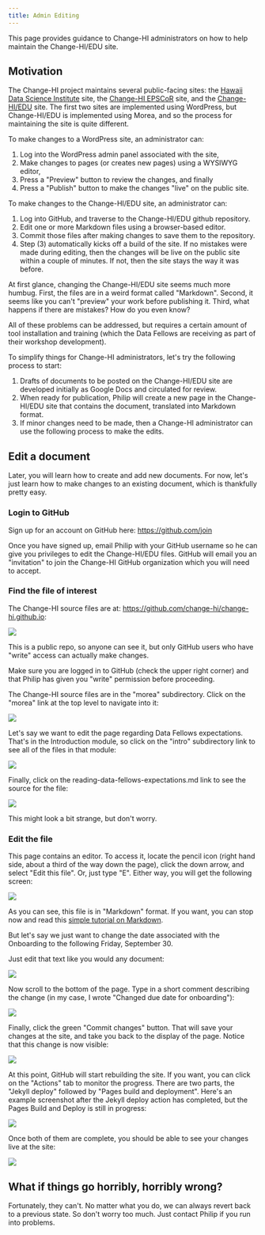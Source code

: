 ```yaml
---
title: Admin Editing
---
```


This page provides guidance to Change-HI administrators on how to help maintain the Change-HI/EDU site.

## Motivation

The Change-HI project maintains several public-facing sites: the [Hawaii Data Science Institute](https://datascience.hawaii.edu/) site, the [Change-HI EPSCoR](https://hawaii.edu/epscor/change-hi/) site, and the [Change-HI/EDU](https://change-hi.github.io/) site. The first two sites are implemented using WordPress, but Change-HI/EDU is implemented using Morea, and so the process for maintaining the site is quite different. 

To make changes to a WordPress site, an administrator can:

1. Log into the WordPress admin panel associated with the site,
2. Make changes to pages (or creates new pages) using a WYSIWYG editor,
3. Press a "Preview" button to review the changes, and finally 
4. Press a "Publish" button to make the changes "live" on the public site.

To make changes to the Change-HI/EDU site, an administrator can:

1. Log into GitHub, and traverse to the Change-HI/EDU github repository.
2. Edit one or more Markdown files using a browser-based editor.
3. Commit those files after making changes to save them to the repository. 
4. Step (3) automatically kicks off a build of the site. If no mistakes were made during editing, then the changes will be live on the public site within a couple of minutes. If not, then the site stays the way it was before.

At first glance, changing the Change-HI/EDU site seems much more humbug. First, the files are in a weird format called "Markdown". Second, it seems like you can't "preview" your work before publishing it. Third, what happens if there are mistakes? How do you even know?

All of these problems can be addressed, but requires a certain amount of tool installation and training (which the Data Fellows are receiving as part of their workshop development).

To simplify things for Change-HI administrators, let's try the following process to start:

1. Drafts of documents to be posted on the Change-HI/EDU site are developed initially as Google Docs and circulated for review. 
2. When ready for publication, Philip will create a new page in the Change-HI/EDU site that contains the document, translated into Markdown format.
3. If minor changes need to be made, then a Change-HI administrator can use the following process to make the edits. 

## Edit a document

Later, you will learn how to create and add new documents. For now, let's just learn how to make changes to an existing document, which is thankfully pretty easy.

### Login to GitHub

Sign up for an account on GitHub here: <https://github.com/join>

Once you have signed up, email Philip with your GitHub username so he can give you privileges to edit the Change-HI/EDU files.  GitHub will email you an "invitation" to join the Change-HI GitHub organization which you will need to accept. 

### Find the file of interest

The Change-HI source files are at: <https://github.com/change-hi/change-hi.github.io>:

![](/img/change-hi/change-hi-github-repo.png)

This is a public repo, so anyone can see it, but only GitHub users who have "write" access can actually make changes. 

Make sure you are logged in to GitHub (check the upper right corner) and that Philip has given you "write" permission before proceeding.

The Change-HI source files are in the "morea" subdirectory. Click on the "morea" link at the top level to navigate into it:

![](/img/change-hi/change-hi-github-repo-morea.png)

Let's say we want to edit the page regarding Data Fellows expectations. That's in the Introduction module, so click on the "intro" subdirectory link to see all of the files in that module:

![](/img/change-hi/change-hi-github-repo-intro.png)

Finally, click on the reading-data-fellows-expectations.md link to see the source for the file:

![](/img/change-hi/change-hi-github-repo-expectations.png)

This might look a bit strange, but don't worry.

### Edit the file

This page contains an editor. To access it, locate the pencil icon (right hand side, about a third of the way down the page), click the down arrow, and select "Edit this file". Or, just type "E". Either way, you will get the following screen:

![](/img/change-hi/change-hi-github-repo-edit.png)

As you can see, this file is in "Markdown" format. If you want, you can stop now and read this [simple tutorial on Markdown](https://www.markdowntutorial.com/).

But let's say we just want to change the date associated with the Onboarding to the following Friday, September 30. 

Just edit that text like you would any document:

![](/img/change-hi/change-hi-github-repo-edit-2.png)

Now scroll to the bottom of the page.  Type in a short comment describing the change (in my case, I wrote "Changed due date for onboarding"):

![](/img/change-hi/change-hi-github-repo-edit-3.png)

Finally, click the green "Commit changes" button. That will save your changes at the site, and take you back to the display of the page. Notice that this change is now visible:

![](/img/change-hi/change-hi-github-repo-edit-4.png)

At this point, GitHub will start rebuilding the site. If you want, you can click on the "Actions" tab to monitor the progress.  There are two parts, the "Jekyll deploy" followed by "Pages build and deployment". Here's an example screenshot after the Jekyll deploy action has completed, but the Pages Build and Deploy is still in progress:

![](/img/change-hi/change-hi-github-repo-edit-5.png)

Once both of them are complete, you should be able to see your changes live at the site:

![](/img/change-hi/change-hi-github-repo-edit-6.png)

## What if things go horribly, horribly wrong? 

Fortunately, they can't. No matter what you do, we can always revert back to a previous state. So don't worry too much.  Just contact Philip if you run into problems.    
